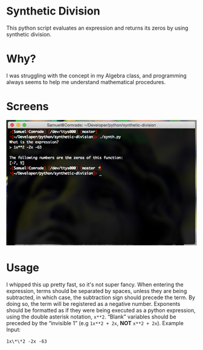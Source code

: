 # Synthetic Division
This python script evaluates an expression and returns its zeros by using synthetic division.

# Why?
I was struggling with the concept in my Algebra class, and programming always seems to help me understand mathematical procedures.

# Screens
![screenshot](screens/screenshot.png)

# Usage
I whipped this up pretty fast, so it's not super fancy. When entering the expression, terms should be separated by spaces, unless they are being subtracted, in which case, the subtraction sign should precede the term. By doing so, the term will be registered as a negative number. Exponents should be formatted as if they were being executed as a python expression, using the double asterisk notation, `x**2`. “Blank” variables should be preceded by the “invisible 1” (e.g `1x**2 + 2x`, **NOT** `x**2 + 2x`).
Example Input:

    1x\*\*2 -2x -63 
